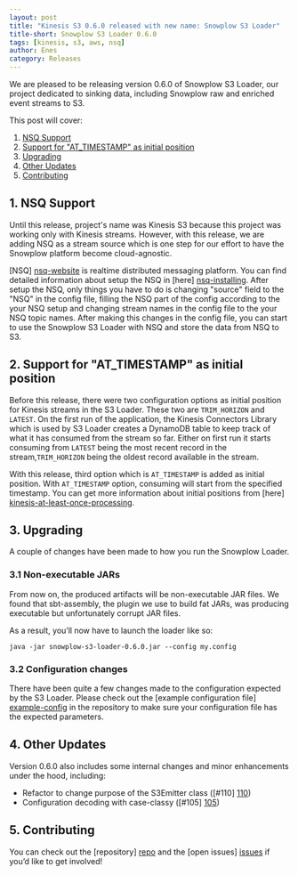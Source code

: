 ```yaml
---
layout: post
title: "Kinesis S3 0.6.0 released with new name: Snowplow S3 Loader"
title-short: Snowplow S3 Loader 0.6.0
tags: [kinesis, s3, aws, nsq]
author: Enes
category: Releases
---
```


We are pleased to be releasing version 0.6.0 of Snowplow S3 Loader, our project dedicated to sinking data, including Snowplow raw and enriched event streams to S3. 

This post will cover:

1. [NSQ Support](/blog/2017/08/21/kinesis-s3-0.6.0-released-with-new-name-snowplow-s3-loader#nsq-support)
2. [Support for "AT_TIMESTAMP" as initial position](/blog/2017/08/21/kinesis-s3-0.6.0-released-with-new-name-snowplow-s3-loader#at-timestamp)
3. [Upgrading](/blog/2017/08/21/kinesis-s3-0.6.0-released-with-new-name-snowplow-s3-loader#upgrading)
4. [Other Updates](/blog/2017/08/21/kinesis-s3-0.6.0-released-with-new-name-snowplow-s3-loader#other-updates)
5. [Contributing](/blog/2017/08/21/kinesis-s3-0.6.0-released-with-new-name-snowplow-s3-loader#contributing)

<!--more-->

<h2 id="nsq-support">1. NSQ Support</h2>

Until this release, project's name was Kinesis S3 because this project was working only with Kinesis streams. However, with this release, we are adding NSQ as a stream source which is one step for our effort to have the Snowplow platform become cloud-agnostic. 

[NSQ] [nsq-website] is realtime distributed messaging platform. You can find detailed information about setup the NSQ in [here] [nsq-installing]. After setup the NSQ, only things you have to do is changing "source" field to the "NSQ" in the config file, filling the NSQ part of the config according to the your NSQ setup and changing stream names in the config file to the your NSQ topic names. After making this changes in the config file, you can start to use the Snowplow S3 Loader with NSQ and store the data from NSQ to S3.

<h2 id="at-timestamp">2. Support for "AT_TIMESTAMP" as initial position</h2>

Before this release, there were two configuration options as initial position for Kinesis streams in the S3 Loader. These two are `TRIM_HORIZON` and `LATEST`. On the first run of the application, the Kinesis Connectors Library which is used by S3 Loader creates a DynamoDB table to keep track of what it has consumed from the stream so far. Either on first run it starts consuming from `LATEST` being the most recent record in the stream,`TRIM_HORIZON` being the oldest record available in the stream.

With this release, third option which is `AT_TIMESTAMP` is added as initial position. With `AT_TIMESTAMP` option, consuming will start from the specified timestamp. You can get more information about initial positions from [here] [kinesis-at-least-once-processing].

<h2 id="upgrading">3. Upgrading</h2>

A couple of changes have been made to how you run the Snowplow Loader.

<h3 id="jar">3.1 Non-executable JARs</h3>

From now on, the produced artifacts will be non-executable JAR files. We found that sbt-assembly, the plugin we use to build fat JARs, was producing executable but unfortunately corrupt JAR files.

As a result, you’ll now have to launch the loader like so:

`java -jar snowplow-s3-loader-0.6.0.jar --config my.config`

<h3 id="conf">3.2 Configuration changes</h3>

There have been quite a few changes made to the configuration expected by the S3 Loader. Please check out the [example configuration file] [example-config] in the repository to make sure your configuration file has the expected parameters.

<h2 id="other-updates">4. Other Updates</h2>

Version 0.6.0 also includes some internal changes and minor enhancements under the hood, including:

* Refactor to change purpose of the S3Emitter class ([#110] [110])
* Configuration decoding with case-classy ([#105] [105])

<h2 id="contributing">5. Contributing</h2>

You can check out the [repository] [repo] and the [open issues] [issues] if you’d like to get involved!


[nsq-website]: http://nsq.io
[nsq-installing]: http://nsq.io/deployment/installing.html
[kinesis-at-least-once-processing]: https://github.com/snowplow/snowplow/wiki/Kinesis-at-least-once-processing
[example-config]: https://github.com/snowplow/kinesis-s3/blob/v0.6.0/examples/config.hocon.sample
[110]: https://github.com/snowplow/kinesis-s3/issues/110
[105]: https://github.com/snowplow/kinesis-s3/issues/105
[repo]: https://github.com/snowplow/kinesis-s3
[issues]: https://github.com/snowplow/kinesis-s3/issues